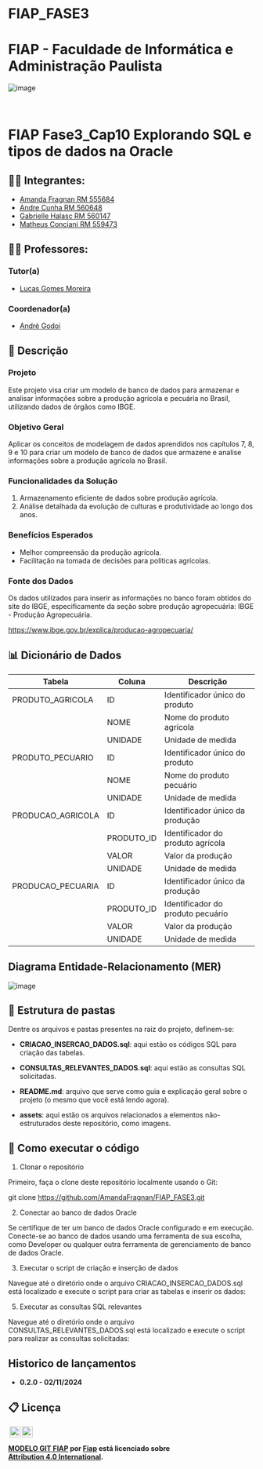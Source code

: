 # FIAP_FASE3

# FIAP - Faculdade de Informática e Administração Paulista

![image](https://github.com/user-attachments/assets/8fd3fd6a-859e-42a9-9adc-3d612528130a)

<br>

# FIAP Fase3_Cap10 Explorando SQL e tipos de dados na Oracle


## 👨‍🎓 Integrantes: 
- <a href="https://www.linkedin.com/in/amanda-fragnan-b61537255/" target="_blank">Amanda Fragnan RM 555684 </a>
- <a href="https://www.linkedin.com/in/cunhaandre/" target="_blank">Andre Cunha RM 560648</a>
- <a href="https://www.linkedin.com/in/gabriellehalasc/" target="_blank">Gabrielle Halasc RM 560147</a> 
- <a href="https://www.linkedin.com/in/matheusconciani/" target="_blank">Matheus Conciani RM 559473</a> 

## 👩‍🏫 Professores:
### Tutor(a)
- <a href="https://www.linkedin.com/in/lucas-gomes-moreira-15a8452a/">Lucas Gomes Moreira</a>
### Coordenador(a)
- <a href="https://www.linkedin.com/in/profandregodoi/">André Godoi</a>

## 📜 Descrição

### Projeto
Este projeto visa criar um modelo de banco de dados para armazenar e analisar informações sobre a produção agrícola e pecuária no Brasil, utilizando dados de órgãos como IBGE.

### Objetivo Geral
Aplicar os conceitos de modelagem de dados aprendidos nos capítulos 7, 8, 9 e 10 para criar um modelo de banco de dados que armazene e analise informações sobre a produção agrícola no Brasil.

### Funcionalidades da Solução
1. Armazenamento eficiente de dados sobre produção agrícola.
2. Análise detalhada da evolução de culturas e produtividade ao longo dos anos.

### Benefícios Esperados
- Melhor compreensão da produção agrícola.
- Facilitação na tomada de decisões para políticas agrícolas.

### Fonte dos Dados
Os dados utilizados para inserir as informações no banco foram obtidos do site do IBGE, especificamente da seção sobre produção agropecuária: IBGE - Produção Agropecuária.

https://www.ibge.gov.br/explica/producao-agropecuaria/

## 📊 Dicionário de Dados
| Tabela             | Coluna         | Descrição                          |
|--------------------|----------------|------------------------------------|
| PRODUTO_AGRICOLA   | ID             | Identificador único do produto     |
|                    | NOME           | Nome do produto agrícola           |
|                    | UNIDADE        | Unidade de medida                  |
| PRODUTO_PECUARIO   | ID             | Identificador único do produto     |
|                    | NOME           | Nome do produto pecuário           |
|                    | UNIDADE        | Unidade de medida                  |
| PRODUCAO_AGRICOLA  | ID             | Identificador único da produção    |
|                    | PRODUTO_ID     | Identificador do produto agrícola  |
|                    | VALOR          | Valor da produção                  |
|                    | UNIDADE        | Unidade de medida                  |
| PRODUCAO_PECUARIA  | ID             | Identificador único da produção    |
|                    | PRODUTO_ID     | Identificador do produto pecuário  |
|                    | VALOR          | Valor da produção                  |
|                    | UNIDADE        | Unidade de medida                  |

## Diagrama Entidade-Relacionamento (MER)
![image](https://github.com/user-attachments/assets/255a7ebb-64eb-4f84-bf14-aa72b583cb3f)


## 📁 Estrutura de pastas

Dentre os arquivos e pastas presentes na raiz do projeto, definem-se:

- <b>CRIACAO_INSERCAO_DADOS.sql</b>: aqui estão os códigos SQL para criação das tabelas.

- <b>CONSULTAS_RELEVANTES_DADOS.sql</b>: aqui estão as consultas SQL solicitadas.

- <b>README.md</b>: arquivo que serve como guia e explicação geral sobre o projeto (o mesmo que você está lendo agora).

- <b>assets</b>: aqui estão os arquivos relacionados a elementos não-estruturados deste repositório, como imagens.

## 🔧 Como executar o código

1. Clonar o repositório

Primeiro, faça o clone deste repositório localmente usando o Git:

git clone https://github.com/AmandaFragnan/FIAP_FASE3.git

2. Conectar ao banco de dados Oracle

Se certifique de ter um banco de dados Oracle configurado e em execução. Conecte-se ao banco de dados usando uma ferramenta de sua escolha, como Developer ou qualquer outra ferramenta de gerenciamento de banco de dados Oracle.

3. Executar o script de criação e inserção de dados
   
Navegue até o diretório onde o arquivo CRIACAO_INSERCAO_DADOS.sql está localizado e execute o script para criar as tabelas e inserir os dados:


5. Executar as consultas SQL relevantes
   
Navegue até o diretório onde o arquivo CONSULTAS_RELEVANTES_DADOS.sql está localizado e execute o script para realizar as consultas solicitadas:

## Historico de lançamentos

- <b> 0.2.0 - 02/11/2024<b>

  
## 📋 Licença

<img style="height:22px!important;margin-left:3px;vertical-align:text-bottom;" src="https://mirrors.creativecommons.org/presskit/icons/cc.svg?ref=chooser-v1"><img style="height:22px!important;margin-left:3px;vertical-align:text-bottom;" src="https://mirrors.creativecommons.org/presskit/icons/by.svg?ref=chooser-v1"><p xmlns:cc="http://creativecommons.org/ns#" xmlns:dct="http://purl.org/dc/terms/"><a property="dct:title" rel="cc:attributionURL" href="https://github.com/agodoi/template">MODELO GIT FIAP</a> por <a rel="cc:attributionURL dct:creator" property="cc:attributionName" href="https://fiap.com.br">Fiap</a> está licenciado sobre <a href="http://creativecommons.org/licenses/by/4.0/?ref=chooser-v1" target="_blank" rel="license noopener noreferrer" style="display:inline-block;">Attribution 4.0 International</a>.</p>
